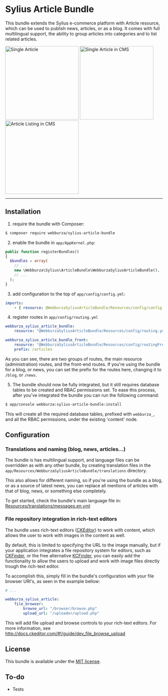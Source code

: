 # Sylius Article Bundle

This bundle extends the Sylius e-commerce platform with Article resource, which can be used to
publish news, articles, or as a blog. It comes with full multilingual support, the ability to
group articles into categories and to list related articles.

[<img title="Single Article" src="http://i.imgur.com/aFZg03r.png" width="235">](http://i.imgur.com/aFZg03r.png)
[<img title="Single Article in CMS" src="http://i.imgur.com/oMZ5Z7i.png" width="235">](http://i.imgur.com/oMZ5Z7i.png)
[<img title="Article Listing in CMS" src="http://i.imgur.com/zjFYdyN.png" width="235">](http://i.imgur.com/zjFYdyN.png)

---

## Installation

  1. require the bundle with Composer:

  ```bash
  $ composer require webburza/sylius-article-bundle
  ```

  2. enable the bundle in `app/AppKernel.php`:

  ```php
  public function registerBundles()
  {
    $bundles = array(
      // ...
      new \Webburza\Sylius\ArticleBundle\WebburzaSyliusArticleBundle(),
      // ...
    );
  }
  ```

  3. add configuration to the top of `app/config/config.yml`:

  ```yaml
  imports:
      - { resource: @WebburzaSyliusArticleBundle/Resources/config/config.yml }
  ```

  4. register routes in `app/config/routing.yml`

  ```yaml
  webburza_sylius_article_bundle:
      resource: "@WebburzaSyliusArticleBundle/Resources/config/routing.yml"

  webburza_sylius_article_bundle_front:
      resource: "@WebburzaSyliusArticleBundle/Resources/config/routingFront.yml"
      prefix: /articles
  ```

  As you can see, there are two groups of routes, the main resource (administration) routes,
  and the front-end routes. If you're using the bundle for a blog, or news, you can
  set the prefix for the routes here, changing it to `/blog`, or `/news`.

  5. The bundle should now be fully integrated, but it still requires
database tables to be created and RBAC permissions set. To ease this
process, after you've integrated the bundle you can run the
following command:

  ```bash
  $ app/console webburza:sylius-article-bundle:install
  ```

  This will create all the required database tables, prefixed with `webburza_`,
and all the RBAC permissions, under the existing 'content' node.

## Configuration

### Translations and naming (blog, news, articles...)

The bundle is has multilingual support, and language files can be
overridden as with any other bundle, by creating translation files in the
`app/Resources/WebburzaSyliusArticleBundle/translations` directory.

This also allows for different naming, so if you're using the bundle as a blog,
or as a source of latest news, you can replace all mentions of articles with
that of blog, news, or something else completely.

To get started, check the bundle's main language file in:
[Resources/translations/messages.en.yml](Resources/translations/messages.en.yml)

### File repository integration in rich-text editors

The bundle uses rich-text editors ([CKEditor](http://ckeditor.com/)) to work
with content, which allows the user to work with images in the content as well.

By default, this is limited to specifying the URL to the image manually, but
if your application integrates a file repository system for editors, such as
[CKFinder](https://cksource.com/ckfinder), or the free alternative
[KCFinder](http://kcfinder.sunhater.com/), you can easily add the functionality
to allow the users to upload and work with image files directly trough the
rich-text editor.

To accomplish this, simply fill in the bundle's configuration with your file browser
URI's, as seen in the example bellow:

```yaml
# ...

webburza_sylius_article:
    file_browser:
        browse_url: "/browser/browse.php"
        upload_url: "/uploader/upload.php"
```

This will add file upload and browse controls to your rich-text editors.
For more information, see http://docs.ckeditor.com/#!/guide/dev_file_browse_upload

## License

This bundle is available under the [MIT license](LICENSE).

## To-do

- Tests
